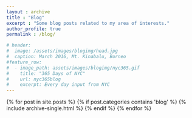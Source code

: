 ```yaml
---
layout : archive
title : "Blog"
excerpt : "Some blog posts related to my area of interests."
author_profile: true
permalink : /blog/

# header:
#  image: /assets/images/blogimg/head.jpg
#  caption: March 2016, Mt. Kinabalu, Borneo
#feature_row:
#  - image_path: assets/images/blogimg/nyc365.gif
#    title: "365 Days of NYC"
#    url: nyc365blog
#    excerpt: Every day input from NYC
---
```


{% for post in site.posts %}
  {% if post.categories contains 'blog' %}
   {% include archive-single.html %}
  {% endif %}
{% endfor %}
